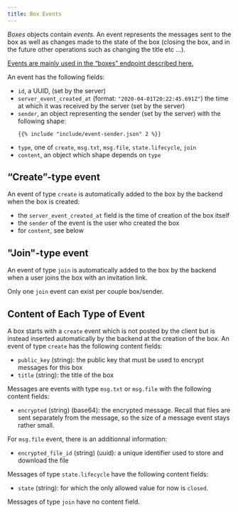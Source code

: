 ```yaml
---
title: Box Events
---
```


*Boxes* objects contain *events*.
An event represents the messages sent to the box
as well as changes made to the state of the box
(closing the box, and in the future other operations such as changing the title etc ...).

[Events are mainly used in the “boxes” endpoint described here.](/endpoints/boxes)

An event has the following fields:

- `id`, a UUID, (set by the server)
- `server_event_created_at` (format: `"2020-04-01T20:22:45.691Z"`)
  the time at which it was received by the server (set by the server)
- `sender`, an object representing the sender (set by the server)
  with the following shape:
  ```
  {{% include "include/event-sender.json" 2 %}}
  ```
- `type`, one of `create`, `msg.txt`, `msg.file`, `state.lifecycle`, `join`
- `content`, an object which shape depends on `type`

## “Create”-type event

An event of type `create` is automatically added to the box by the backend
when the box is created:

- the `server_event_created_at` field is the time of creation of the box itself
- the `sender` of the event is the user who created the box
- for `content`, see below

## "Join"-type event

An event of type `join` is automatically added to the box by the backend
when a user joins the box with an invitation link.

Only one `join` event can exist per couple box/sender.

## Content of Each Type of Event

A box starts with a `create` event
which is not posted by the client
but is instead inserted automatically by the backend
at the creation of the box.
An event of type `create` has the following content fields:

- `public_key` (string): the public key that must be used to encrypt messages for this box
- `title` (string): the title of the box

Messages are events with type `msg.txt` or `msg.file` with the following content fields:

- `encrypted` (string) (base64): the encrypted message.
  Recall that files are sent separately from the message,
  so the size of a message event stays rather small.

For `msg.file` event, there is an additionnal information:

- `encrypted_file_id` (string) (uuid): a unique identifier used to store and download the file

Messages of type `state.lifecycle` have the following content fields:

- `state` (string): for which the only allowed value for now is `closed`.

Messages of type `join` have no content field.
